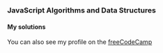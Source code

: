 ### JavaScript Algorithms and Data Structures
#### My solutions
You can also see my profile on the [freeCodeCamp](https://www.freecodecamp.org/mtumelia)